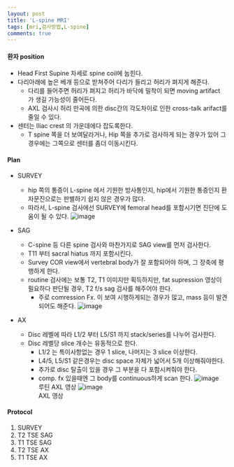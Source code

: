```yaml
---
layout: post
title: 'L-spine MRI'
tags: [mri,검사방법,L-spine]
comments: true
---
```


#### 환자 position
- Head First Supine 자세로 spine coil에 눕힌다.
- 다리아래에 높은 베개 등으로 받쳐주어 다리가 들리고 허리가 펴지게 해준다.
    - 다리를 들어주면 허리가 펴지고 허리가 바닥에 밀착이 되면 moving artifact 가 생길 가능성이 줄어든다. 
    - AXL 검사시 허리 만곡에 의한 disc간의 각도차이로 인한 cross-talk arifact를 줄일 수 있다. 
- 센터는 Iliac crest 의 가운데에다 잡도록한다.  
    - T spine 쪽을 더 보여달라거나, Hip 쪽을 추가로 검사하게 되는 경우가 있어 그 경우에는 그쪽으로 센터를 좀더 이동시킨다.

#### Plan
- SURVEY
    - hip 쪽의 통증이 L-spine 에서 기원한 방사통인지, hip에서 기원한 통증인지 환자문진으로는 판별하기 쉽지 않은 경우가 많다.
    - 따라서, L-spine 검사에선 SURVEY에 femoral head를 포함시기면 진단에 도움이 될 수 있다.
![image](https://github.com/woobinww/woobinww.github.io/assets/111553878/3d169f06-ec09-4d65-a4df-70f56375e6cd)

- SAG
    - C-spine 등 다른 spine 검사와 마찬가지로 SAG view를 먼저 검사한다.
    - T11 부터 sacral hiatus 까지 포함시킨다.
    - Survey COR view에서 vertebral body가 잘 포함되어야 하며, 그 장축에 평행하게 한다. 
    - routine 검사에는 보통 T2, T1 이미지만 획득하지만, fat supression 영상이 필요하다 판단될 경우, T2 f/s sag 검사를 해주어야 한다. 
        - 주로 comression Fx. 이 보여 시행하게되는 경우가 많고, mass 등이 발견되어도  해준다.
![image](https://github.com/woobinww/woobinww.github.io/assets/111553878/6c7c1906-c6a5-4313-8380-0b00e4f41d6c)

- AX 
    - Disc 레벨에 따라 L1/2 부터 L5/S1 까지 stack/series를 나누어 검사한다.
    - Disc 레벨당 slice 개수는 유동적으로 한다. 
        - L1/2 는 특이사항없는 경우 1 slice, 나머지는 3 slice 이상한다.
        - L4/5, L5/S1 같은경우는 disc space 자체가 넓어서 5개 이상해줘야한다.
        - 추가로 disc 탈출이 있을 경우 그 부분을 다 포함시켜줘야 한다.
        - comp. fx 있을때엔 그 body를 continuous하게 scan 한다.
![image](https://github.com/woobinww/woobinww.github.io/assets/111553878/d5ef011c-7074-446b-9265-5dcc8be2c4b7)  
    루틴 AXL 영상
![image](https://github.com/woobinww/woobinww.github.io/assets/111553878/58a70d32-6558-4b8a-abf2-9221d7d95f01)  
    AXL 영상 

#### Protocol
1. SURVEY
2. T2 TSE SAG
3. T1 TSE SAG
4. T2 TSE AX
5. T1 TSE AX
